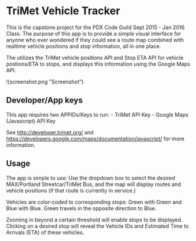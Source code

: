 # TriMet Vehicle Tracker

This is the capstone project for the PDX Code Guild Sept 2015 - Jan 2016 Class. The purpose of this app is to provide a simple visual interface for anyone who ever wondered if they could see a route map combined with realtime vehicle positions and stop information, all in one place.

The utilizes the TriMet vehicle positions API and Stop ETA API for vehicle postions/ETA to stops, and displays this information using the Google Maps API.

!(screenshot.png "Screenshot")

## Developer/App keys 

This app requires two APPIDs/Keys to run: 
    - TriMet API Key
    - Google Maps (Javascript) API Key

See http://developer.trimet.org/ and https://developers.google.com/maps/documentation/javascript/ for more information. 

## Usage
The app is simple to use: Use the dropdown box to select the desired MAX/Portland Streetcar/TriMet Bus, and the map will display routes and vehicle positions (if that route is currently in service.) 

Vehicles are color-coded to corresponding stops: Green with Green and Blue with Blue. Green travels in the opposite direction to Blue. 

Zooming in beyond a certain threshold will enable stops to be displayed. Clicking on a desired stop will reveal the Vehicle IDs and Estimated Time to Arrivals (ETA) of these vehicles.  

